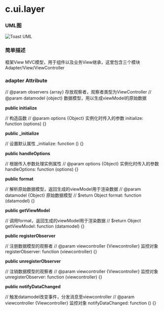 # c.ui.layer

### UML图

![Toast UML](https://raw.githubusercontent.com/leewind/dalmatians/master/doc/images/mvc.png)

### 简单描述
框架View MVC模型，用于组件以及业务View继承，这里包含三个模块Adapter/View/ViewController



### adapter Attribute

// @param observers {array}               存放观察者，观察者类型为ViewController
// @param datamodel {object}              数据模型，用以生成viewModel的原始数据


**public initialize**

// 构造函数
// @param options {Object}     实例化时传入的参数
initialize: function (options) {}

**public _initialize**

// 设置默认属性
_initialize: function () {}

**public handleOptions**

// 根据传入参数处理实例属性
// @param options {Object}     实例化时传入的参数
handleOptions: function (options) {}

**public format**

// 解析原始数据模型，返回生成的viewModel用于渲染数据
// @param datamodel {Object}     原始数据模型
// $return Object
format: function (datamodel) {}

**public getViewModel**

// 调用format，返回生成的viewModel用于渲染数据
// $return Object
getViewModel: function (datamodel) {}

**public registerObserver**

// 注册数据模型的观察者
// @param viewcontroller {Viewcontroller}     监控对象
registerObserver: function (viewcontroller) {}

**public unregisterObserver**

// 注销数据模型的观察者
// @param viewcontroller {Viewcontroller}     监控对象
unregisterObserver: function (viewcontroller) {}


**public notifyDataChanged**

// 触发datamodel改变事件，分发消息至viewcontroller
// @param viewcontroller {Viewcontroller}     监控对象
notifyDataChanged: function () {}


